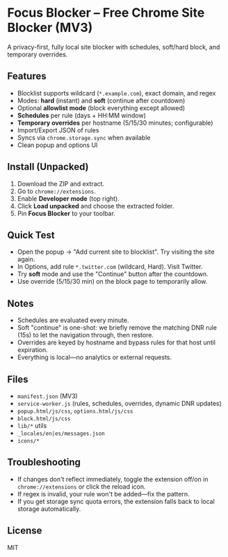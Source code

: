
# Focus Blocker – Free Chrome Site Blocker (MV3)

A privacy-first, fully local site blocker with schedules, soft/hard block, and temporary overrides.

## Features
- Blocklist supports wildcard (`*.example.com`), exact domain, and regex
- Modes: **hard** (instant) and **soft** (continue after countdown)
- Optional **allowlist mode** (block everything except allowed)
- **Schedules** per rule (days + HH:MM window)
- **Temporary overrides** per hostname (5/15/30 minutes; configurable)
- Import/Export JSON of rules
- Syncs via `chrome.storage.sync` when available
- Clean popup and options UI

## Install (Unpacked)
1. Download the ZIP and extract.
2. Go to `chrome://extensions`.
3. Enable **Developer mode** (top right).
4. Click **Load unpacked** and choose the extracted folder.
5. Pin **Focus Blocker** to your toolbar.

## Quick Test
- Open the popup → "Add current site to blocklist". Try visiting the site again.
- In Options, add rule `*.twitter.com` (wildcard, Hard). Visit Twitter.
- Try **soft** mode and use the "Continue" button after the countdown.
- Use override (5/15/30 min) on the block page to temporarily allow.

## Notes
- Schedules are evaluated every minute.
- Soft "continue" is one-shot: we briefly remove the matching DNR rule (15s) to let the navigation through, then restore.
- Overrides are keyed by hostname and bypass rules for that host until expiration.
- Everything is local—no analytics or external requests.

## Files
- `manifest.json` (MV3)
- `service-worker.js` (rules, schedules, overrides, dynamic DNR updates)
- `popup.html/js/css`, `options.html/js/css`
- `block.html/js/css`
- `lib/*` utils
- `_locales/en|es/messages.json`
- `icons/*`

## Troubleshooting
- If changes don't reflect immediately, toggle the extension off/on in `chrome://extensions` or click the reload icon.
- If regex is invalid, your rule won't be added—fix the pattern.
- If you get storage sync quota errors, the extension falls back to local storage automatically.

## License
MIT
